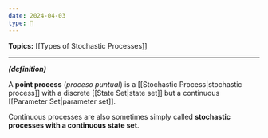 ```yaml
---
date: 2024-04-03
type: 🧠
---
```


**Topics:** [[Types of Stochastic Processes]]

---

_**(definition)**_

A **point process** (_proceso puntual_) is a [[Stochastic Process|stochastic process]] with a discrete [[State Set|state set]] but a continuous [[Parameter Set|parameter set]].

Continuous processes are also sometimes simply called **stochastic processes with a continuous state set**.
